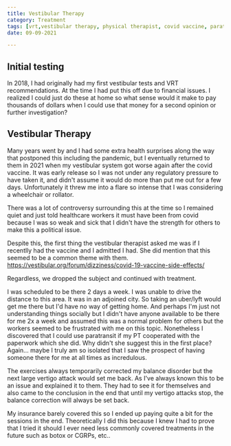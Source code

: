 ```yaml
---
title: Vestibular Therapy
category: Treatment
tags: [vrt,vestibular therapy, physical therapist, covid vaccine, paratransit, insurance]
date: 09-09-2021

---
```


## Initial testing
 In 2018, I had originally had my first vestibular tests and VRT recommendations. At the time I had put this off due to financial issues. I realized I could just do these at home so what sense would it make to pay thousands of dollars when I could use that money for a second opinion or further investigation? 

## Vestibular Therapy
Many years went by and I had some extra health surprises along the way that postponed this including the pandemic, but I eventually returned to them in 2021 when my vestibular system got worse again after the covid vaccine. It was early release so I was not under any regulatory pressure to have taken it, and didn't assume it would do more than put me out for a few days. Unfortunately it threw me into a flare so intense that I was considering a wheelchair or rollator.  

There was a lot of controversy surrounding this at the time so I remained quiet and just told healthcare workers it must have been from covid because I was so weak and sick that I didn't have the strength for others to make this a political issue.  

Despite this, the first thing the vestibular therapist asked me was if I recentlly had the vaccine and I admitted I had. She did mention that this seemed to be a common theme with them. https://vestibular.org/forum/dizziness/covid-19-vaccine-side-effects/ 

Regardless, we dropped the subject and continued with treatment. 

I was scheduled to be there 2 days a week. I was unable to drive the distance to this area. It was in an adjoined city. So taking an uber/lyft would get me there but I'd have no way of getting home. And perhaps I'm just not understanding things socially but I didn't have anyone available to be there for me 2x a week and assumed this was a normal problem for others but the workers seemed to be frustrated with me on this topic. 
Nonetheless I discovered that I could use paratransit if my PT cooperated with the paperwork which she did. Why didn't she suggest this in the first place? Again... maybe I truly am so isolated that I saw the prospect of having someone there for me at all times as incredulous. 

The exercises always temporarily corrected my balance disorder but the next large vertigo attack would set me back. As I've always known this to be an issue and explained it to them. They had to see it for themselves and also came to the conclusion in the end that until my vertigo attacks stop, the balance correction will always be set back. 

My insurance barely covered this so I ended up paying quite a bit for the sessions in the end. Theoretically I did this because I knew I had to prove that I tried it should I ever need less commonly covered treatments in the future such as botox or CGRPs, etc.. 


